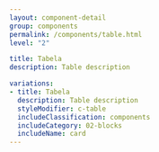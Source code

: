 ```yaml
---
layout: component-detail
group: components
permalink: /components/table.html
level: "2"

title: Tabela
description: Table description

variations:
- title: Tabela
  description: Table description
  styleModifier: c-table
  includeClassification: components
  includeCategory: 02-blocks
  includeName: card
---
```

